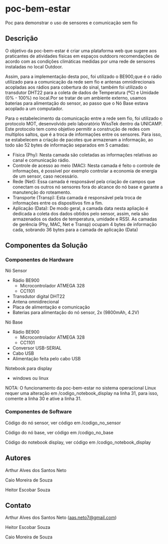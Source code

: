 # poc-bem-estar
Poc para demonstrar o uso de sensores e comunicação sem fio

## Descrição 
  O objetivo da poc-bem-estar é  criar uma plataforma web que sugere aos praticantes de atividades físicas em espaços outdoors recomendações de acordo com as condições climáticas medidas por uma rede de sensores instaladas no local Outdoor.
  
  Assim, para a implementação desta poc, foi utilizado o BE900,que é o rádio utilizado para a comunicação da rede sem fio e antenas omnidirecionais acopladas aos rádios para cobertura do sinal, também foi utilizado o transdutor DHT22 para a coleta de dados de Temperatura (ºC) e Umidade (0% - 100%) no local.Por se tratar de um ambiente externo, usamos baterias para alimentação do sensor, ao passo que o Nó Base estava acoplado a um computador.

  Para o estabelecimento da comunicação entre a rede sem fio, foi utilizado o protocolo MOT, desenvolvido pelo laboratório WissTek dentro da UNICAMP. Este protocolo tem como objetivo permitir a construção de redes com multiplos saltos, que é a troca de informações entre os sensores. Para isso, se estabelecem a criação de pacotes que armazenam a informação, ao todo são 52 bytes de informação separados em 5 camadas:
- Física (Phy): Nesta camada são coletadas as informações relativas ao canal e comunicação rádio. 
- Controle de acesso ao meio (MAC): Nesta camada é feito o controle de informações, é possível por exemplo controlar a economia de energia de um sensor, caso necessário.
- Rede (Net): Essa camada é responsável pela criação de campos que conectam os outros nó sensores fora do alcance do nó base e garante a manutenção do roteamento.
- Transporte (Transp): Esta camada é responsável pela troca de informações entre os dispositivos fim a fim.
- Aplicação (Data): De modo geral, a camada data nesta apliação é dedicada a coleta dos dados obtidos pelo sensor, assim, nela são armazenados os dados de temperatura, umidade e RSSI.
  As camadas de gerência (Phy, MAC, Net e Transp) ocupam 4 bytes de informação cada, sobrando 36 bytes para a camada de aplicação (Data)
## Componentes da Solução 
### Componentes de Hardware
Nó Sensor
- Rádio BE900
  - Microcontrolador ATMEGA 328
  - CC1101
- Transdutor digital DHT22
- Antena omnidirecional
- Placa de alimentação e comunicação
- Baterias para alimentação do nó sensor, 2x (9800mAh, 4.2V)


Nó Base
- Rádio BE900
  - Microcontrolador ATMEGA 328
  - CC1101
- Conversor USB-SERIAL
- Cabo USB
- Alimentação feita pelo cabo USB

Notebook para display
- windows ou linux

NOTA: O funcionamento da poc-bem-estar no sistema operacional Linux requer uma alteração em /codigo_notebook_display na linha 31, para isso, comente a linha 30 e ative a linha 31. 
### Componentes de Software
Código do nó sensor, ver código em /codigo_no_sensor

Código do nó base, ver código em /codigo_no_base

Código do notebook display, ver código em /codigo_notebook_display


## Autores 
Arthur Alves dos Santos Neto

Caio Moreira de Souza

Heitor Escobar Souza

## Contato
Arthur Alves dos Santos Neto (aas.neto7@gmail.com)

Heitor Escobar Souza

Caio Moreira de Souza
